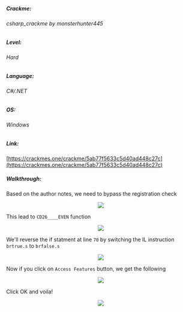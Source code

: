##### Crackme: 
###### csharp_crackme by monsterhunter445

##### Level:
###### Hard

##### Language:
###### C#/.NET

##### OS:
###### Windows

##### Link:
[https://crackmes.one/crackme/5ab77f5633c5d40ad448c27c](https://crackmes.one/crackme/5ab77f5633c5d40ad448c27c)

##### Walkthrough:
Based on the author notes, we need to bypass the registration check

<p align="center">
  <img src="https://github.com/ihack4falafel/OSEE/blob/master/Crackmes/dotNet/csharp_crackme%20by%20monsterhunter445/Binary.JPG">
</p>

This lead to `CD26____EVEN` function

<p align="center">
  <img src="https://github.com/ihack4falafel/OSEE/blob/master/Crackmes/dotNet/csharp_crackme%20by%20monsterhunter445/Code.PNG">
</p>

We'll reverse the if statment at line `70` by switching the IL instruction `brtrue.s` to `brfalse.s`

<p align="center">
  <img src="https://github.com/ihack4falafel/OSEE/blob/master/Crackmes/dotNet/csharp_crackme%20by%20monsterhunter445/Code1.PNG">
</p>

Now if you click on `Access Features` button, we get the following

<p align="center">
  <img src="https://github.com/ihack4falafel/OSEE/blob/master/Crackmes/dotNet/csharp_crackme%20by%20monsterhunter445/Final.PNG">
</p>

Click OK and voila!

<p align="center">
  <img src="https://github.com/ihack4falafel/OSEE/blob/master/Crackmes/dotNet/csharp_crackme%20by%20monsterhunter445/Final1.PNG">
</p>
